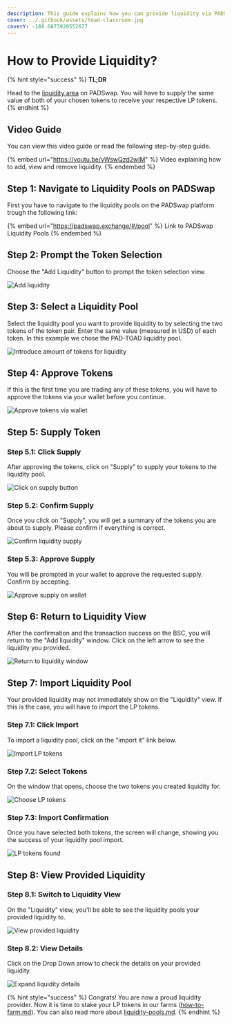 ```yaml
---
description: This guide explains how you can provide liquidity via PADSwap.
cover: ../.gitbook/assets/toad-classroom.jpg
coverY: -188.6873920552677
---
```


# How to Provide Liquidity?

{% hint style="success" %}
**TL;DR**

Head to the [liquidity area](https://padswap.exchange/#/pool) on PADSwap. You will have to supply the same value of both of your chosen tokens to receive your respective LP tokens.
{% endhint %}

## Video Guide

You can view this video guide or read the following step-by-step guide.

{% embed url="https://youtu.be/vWswQzd2wlM" %}
Video explaining how to add, view and remove liquidity.
{% endembed %}

## Step 1: Navigate to Liquidity Pools on PADSwap

First you have to navigate to the liquidity pools on the PADSwap platform trough the following link:

{% embed url="https://padswap.exchange/#/pool" %}
Link to PADSwap Liquidity Pools
{% endembed %}

## Step 2: Prompt the Token Selection

Choose the "Add Liquidity" button to prompt the token selection view.

![Add liquidity](https://github.com/ToadNetwork/Docs/blob/main/docs/\_media/howtos/PadSwapAddingLiquidity01\_navigateToLiquidity.png?raw=true)

## Step 3: Select a Liquidity Pool

Select the liquidity pool you want to provide liquidity to by selecting the two tokens of the token pair. Enter the same value (measured in USD) of each token. In this example we chose the PAD-TOAD liquidity pool.

![Introduce amount of tokens for liquidity](https://github.com/ToadNetwork/Docs/blob/main/docs/\_media/howtos/PadSwapAddingLiquidity02\_ChooseTokensForLiquidity.png?raw=true)

## Step 4: Approve Tokens

If this is the first time you are trading any of these tokens, you will have to approve the tokens via your wallet before you continue.

![Approve tokens via wallet](https://github.com/ToadNetwork/Docs/blob/main/docs/\_media/howtos/PadSwapAddingLiquidity03\_approveToken1.png?raw=true)

## Step 5: Supply Token

### Step 5.1: Click Supply

After approving the tokens, click on "Supply" to supply your tokens to the liquidity pool.

![Click on supply button](https://github.com/ToadNetwork/Docs/blob/main/docs/\_media/howtos/PadSwapAddingLiquidity06\_supplyLiquidity.png?raw=true)

### Step 5.2: Confirm Supply

Once you click on "Supply", you will get a summary of the tokens you are about to supply. Please confirm if everything is correct.

![Confirm liquidity supply](https://github.com/ToadNetwork/Docs/blob/main/docs/\_media/howtos/PadSwapAddingLiquidity07\_checkSupply.png?raw=true)

### Step 5.3: Approve Supply

You will be prompted in your wallet to approve the requested supply. Confirm by accepting.

![Approve supply on wallet](https://github.com/ToadNetwork/Docs/blob/main/docs/\_media/howtos/PadSwapAddingLiquidity08\_confirmSupplyOnWallet.png?raw=true)

## Step 6: Return to Liquidity View

After the confirmation and the transaction success on the BSC, you will return to the "Add liquidity" window. Click on the left arrow to see the liquidity you provided.

![Return to liquidity window](https://github.com/ToadNetwork/Docs/blob/main/docs/\_media/howtos/PadSwapAddingLiquidity09\_goBackToLiquidity.png?raw=true)

## Step 7: Import Liquidity Pool

Your provided liquidity may not immediately show on the "Liquidity" view. If this is the case, you will have to import the LP tokens.

### Step 7.1: Click Import

To import a liquidity pool, click on the "import it" link below.

![Import LP tokens](https://github.com/ToadNetwork/Docs/blob/main/docs/\_media/howtos/PadSwapAddingLiquidity11\_importLiquidity.png?raw=true)

### Step 7.2: Select Tokens

On the window that opens, choose the two tokens you created liquidity for.

![Choose LP tokens](https://github.com/ToadNetwork/Docs/blob/main/docs/\_media/howtos/PadSwapAddingLiquidity12\_chooseTokens.png?raw=true)

### Step 7.3: Import Confirmation

Once you have selected both tokens, the screen will change, showing you the success of your liquidity pool import.

![LP tokens found](https://github.com/ToadNetwork/Docs/blob/main/docs/\_media/howtos/PadSwapAddingLiquidity13\_poolFound.png?raw=true)

## Step 8: View Provided Liquidity

### Step 8.1: Switch to Liquidity View

On the "Liquidity" view, you'll be able to see the liquidity pools your provided liquidity to.

![View provided liquidity](https://github.com/ToadNetwork/Docs/blob/main/docs/\_media/howtos/PadSwapAddingLiquidity14\_reviewLiquidityPools.png?raw=true)

### Step 8.2: View Details

Click on the Drop Down arrow to check the details on your provided liquidity.

![Expand liquidity details](https://github.com/ToadNetwork/Docs/blob/main/docs/\_media/howtos/PadSwapAddingLiquidity15\_checkDetailsLiquidity.png?raw=true)

{% hint style="success" %}
Congrats! You are now a proud liquidity provider. Now it is time to stake your LP tokens in our farms ([how-to-farm.md](how-to-farm.md "mention")). You can also read more about [liquidity-pools.md](../products/padswap/liquidity-pools.md "mention").
{% endhint %}
